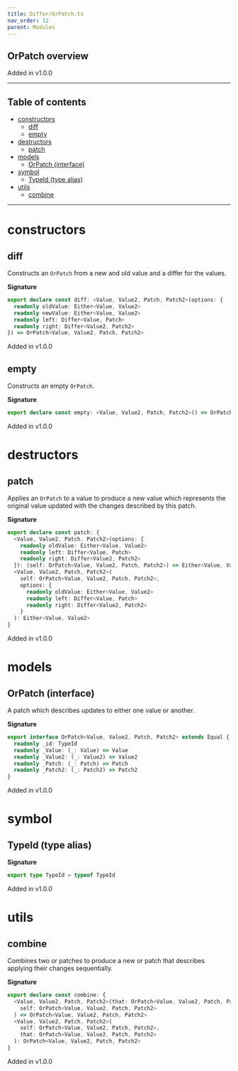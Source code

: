```yaml
---
title: Differ/OrPatch.ts
nav_order: 12
parent: Modules
---
```


## OrPatch overview

Added in v1.0.0

---

<h2 class="text-delta">Table of contents</h2>

- [constructors](#constructors)
  - [diff](#diff)
  - [empty](#empty)
- [destructors](#destructors)
  - [patch](#patch)
- [models](#models)
  - [OrPatch (interface)](#orpatch-interface)
- [symbol](#symbol)
  - [TypeId (type alias)](#typeid-type-alias)
- [utils](#utils)
  - [combine](#combine)

---

# constructors

## diff

Constructs an `OrPatch` from a new and old value and a differ for the
values.

**Signature**

```ts
export declare const diff: <Value, Value2, Patch, Patch2>(options: {
  readonly oldValue: Either<Value, Value2>
  readonly newValue: Either<Value, Value2>
  readonly left: Differ<Value, Patch>
  readonly right: Differ<Value2, Patch2>
}) => OrPatch<Value, Value2, Patch, Patch2>
```

Added in v1.0.0

## empty

Constructs an empty `OrPatch`.

**Signature**

```ts
export declare const empty: <Value, Value2, Patch, Patch2>() => OrPatch<Value, Value2, Patch, Patch2>
```

Added in v1.0.0

# destructors

## patch

Applies an `OrPatch` to a value to produce a new value which represents
the original value updated with the changes described by this patch.

**Signature**

```ts
export declare const patch: {
  <Value, Value2, Patch, Patch2>(options: {
    readonly oldValue: Either<Value, Value2>
    readonly left: Differ<Value, Patch>
    readonly right: Differ<Value2, Patch2>
  }): (self: OrPatch<Value, Value2, Patch, Patch2>) => Either<Value, Value2>
  <Value, Value2, Patch, Patch2>(
    self: OrPatch<Value, Value2, Patch, Patch2>,
    options: {
      readonly oldValue: Either<Value, Value2>
      readonly left: Differ<Value, Patch>
      readonly right: Differ<Value2, Patch2>
    }
  ): Either<Value, Value2>
}
```

Added in v1.0.0

# models

## OrPatch (interface)

A patch which describes updates to either one value or another.

**Signature**

```ts
export interface OrPatch<Value, Value2, Patch, Patch2> extends Equal {
  readonly _id: TypeId
  readonly _Value: (_: Value) => Value
  readonly _Value2: (_: Value2) => Value2
  readonly _Patch: (_: Patch) => Patch
  readonly _Patch2: (_: Patch2) => Patch2
}
```

Added in v1.0.0

# symbol

## TypeId (type alias)

**Signature**

```ts
export type TypeId = typeof TypeId
```

Added in v1.0.0

# utils

## combine

Combines two or patches to produce a new or patch that describes applying
their changes sequentially.

**Signature**

```ts
export declare const combine: {
  <Value, Value2, Patch, Patch2>(that: OrPatch<Value, Value2, Patch, Patch2>): (
    self: OrPatch<Value, Value2, Patch, Patch2>
  ) => OrPatch<Value, Value2, Patch, Patch2>
  <Value, Value2, Patch, Patch2>(
    self: OrPatch<Value, Value2, Patch, Patch2>,
    that: OrPatch<Value, Value2, Patch, Patch2>
  ): OrPatch<Value, Value2, Patch, Patch2>
}
```

Added in v1.0.0
